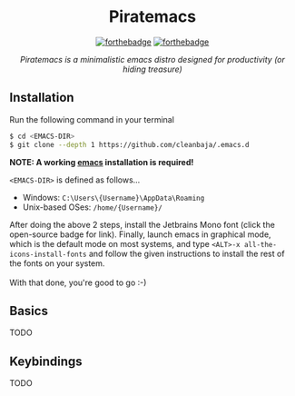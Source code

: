 <div align="center">

# Piratemacs

[![forthebadge](https://forthebadge.com/images/badges/compatibility-emacs.svg)](https://gnu.org/software/emacs)
[![forthebadge](https://forthebadge.com/images/badges/open-source.svg)](https://jetbrains.com/lp/mono)  


_Piratemacs is a minimalistic emacs distro designed for productivity (or hiding treasure)_  
  
</div>

## Installation

Run the following command in your terminal

```bash
$ cd <EMACS-DIR>
$ git clone --depth 1 https://github.com/cleanbaja/.emacs.d
```

**NOTE: A working [emacs](gnu.org/software/emacs) installation is required!**

`<EMACS-DIR>` is defined as follows...

  - Windows: `C:\Users\{Username}\AppData\Roaming`
  - Unix-based OSes: `/home/{Username}/`

After doing the above 2 steps, install the Jetbrains Mono font (click the open-source badge for link). Finally, launch emacs in graphical mode, which is the default mode on most systems, and type `<ALT>-x all-the-icons-install-fonts` and follow the given instructions to install the rest of the fonts on your system.
<br>  
With that done, you're good to go :-)

## Basics

TODO

## Keybindings

TODO

